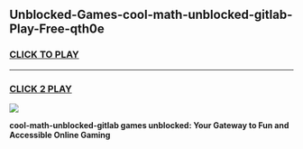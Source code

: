 
## Unblocked-Games-cool-math-unblocked-gitlab-Play-Free-qth0e
<h3>
<a href="https://premium76.site?title=cool-math-unblocked-gitlab&ref=23A">CLICK TO PLAY</a></h3>
<hr>

<h3>
<a href="https://premium76.site?title=cool-math-unblocked-gitlab&ref=23A">CLICK 2 PLAY</a>
  
</h3>

<a href="https://premium76.site?title=cool-math-unblocked-gitlab&ref=23A"><img src="https://clearcache.store/games.png"></a>


**cool-math-unblocked-gitlab games unblocked: Your Gateway to Fun and Accessible Online Gaming**
